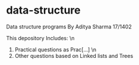 # data-structure
Data structure programs
By Aditya Sharma
17/1402

This depository Includes: \n
1. Practical questions as Prac[...] \n
2. Other questions based on Linked lists and Trees
